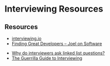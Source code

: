 Interviewing Resources
===

Resources
---

- [interviewing.io][1]
- [Finding Great Developers – Joel on Software][2]

<!-- Links -->
[1]: https://interviewing.io/
[2]: https://www.joelonsoftware.com/2006/09/06/finding-great-developers-2/

<!-- Links end -->


- [Why do interviewers ask linked list questions?](https://www.hillelwayne.com/post/linked-lists/)
- [The Guerrilla Guide to Interviewing](https://www.joelonsoftware.com/2006/10/25/the-guerrilla-guide-to-interviewing-version-30/)
